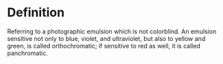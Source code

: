 # Definition

Referring to a photographic emulsion which is not colorblind. An
emulsion sensitive not only to blue, violet, and ultraviolet, but also
to yellow and green, is called orthochromatic; if sensitive to red as
well, it is called panchromatic.
